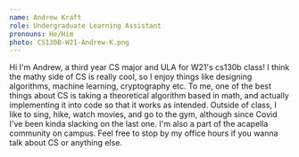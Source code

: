 ```yaml
---
name: Andrew Kraft
role: Undergraduate Learning Assistant  
pronouns: He/Him
photo: CS130B-W21-Andrew-K.png
---
```


Hi I'm Andrew, a third year CS major and ULA for W21's cs130b class! I think the mathy side of CS is really cool, so I enjoy things like designing algorithms, machine learning, cryptography etc. To me, one of the best things about CS is taking a theoretical algorithm based in math, and actually implementing it into code so that it works as intended. Outside of class, I like to sing, hike, watch movies, and go to the gym, although since Covid I've been kinda slacking on the last one. I'm also a part of the acapella community on campus. Feel free to stop by my office hours if you wanna talk about CS or anything else.
